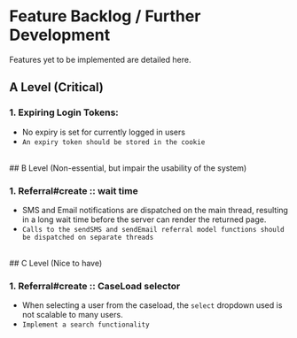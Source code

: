 # Feature Backlog / Further Development 

Features yet to be implemented are detailed here.

## A Level (Critical)

### 1. Expiring Login Tokens:
* No expiry is set for currently logged in users 
* `An expiry token should be stored in the cookie`

<br>
## B Level (Non-essential, but impair the usability of the system)

### 1. Referral#create :: wait time 
* SMS and Email notifications are dispatched on the main thread, resulting in a long wait time before the server can render the returned page. 
* `Calls to the sendSMS and sendEmail referral model functions should be dispatched on separate threads`

<br>
## C Level (Nice to have)

### 1. Referral#create :: CaseLoad selector
* When selecting a user from the caseload, the `select` dropdown used is not scalable to many users.
* `Implement a search functionality `